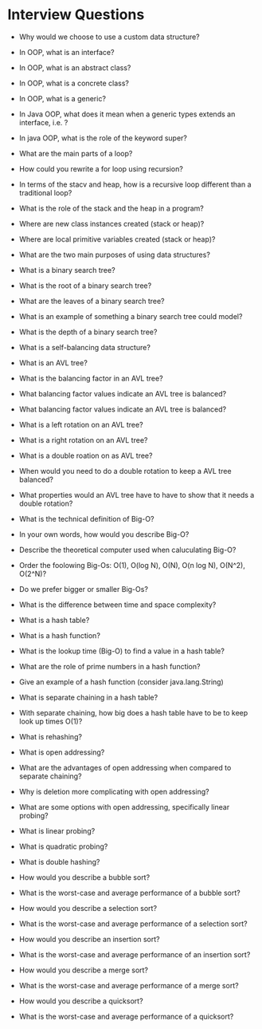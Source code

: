 # Interview Questions

- Why would we choose to use a custom data structure?

- In OOP, what is an interface?

- In OOP, what is an abstract class?

- In OOP, what is a concrete class?

- In OOP, what is a generic?

- In Java OOP, what does it mean when a generic types extends an interface, i.e. <T extends Comparable>?

- In java OOP, what is the role of the keyword super?

- What are the main parts of a loop?

- How could you rewrite a for loop using recursion?

- In terms of the stacv and heap, how is a recursive loop different than a traditional loop?

- What is the role of the stack and the heap in a program?

- Where are new class instances created (stack or heap)?

- Where are local primitive variables created (stack or heap)?

- What are the two main purposes of using data structures?

- What is a binary search tree?

- What is the root of a binary search tree?

- What are the leaves of a binary search tree?

- What is an example of something a binary search tree could model?

- What is the depth of a binary search tree?

- What is a self-balancing data structure?

- What is an AVL tree?

- What is the balancing factor in an AVL  tree?

- What balancing factor values indicate an AVL tree is balanced?

- What balancing factor values indicate an AVL tree is balanced?

- What is a left rotation on an AVL tree?

- What is a right rotation on an AVL tree?

- What is a double roation on as AVL tree?

- When would you need to do a double rotation to keep a AVL tree balanced?

- What properties would an AVL tree have to have to show that it needs a double rotation? 

- What is the technical definition of Big-O?

- In your own words, how would you describe Big-O?

- Describe the theoretical computer used when caluculating Big-O?

- Order the foolowing Big-Os: O(1), O(log N), O(N), O(n log N), O(N^2), O(2^N)?

- Do we prefer bigger or smaller Big-Os?

- What is the difference between time and space complexity?

- What is a hash table?

- What is a hash function?

- What is the lookup time (Big-O) to find a value in a hash table?

- What are the role of prime numbers in a hash function?

- Give an example of a hash function (consider java.lang.String)

- What is separate chaining in a hash table?

- With separate chaining, how big does a hash table have to be to keep look up times O(1)?

- What is rehashing?

- What is open addressing?

- What are the advantages of open addressing when compared to separate chaining?

- Why is deletion more complicating with open addressing?

- What are some options with open addressing, specifically linear probing?

- What is linear probing?

- What is quadratic probing?

- What is double hashing?

- How would you describe a bubble sort?

- What is the worst-case and average performance of a bubble sort?

- How would you describe a selection sort?

- What is the worst-case and average performance of a selection sort?

- How would you describe an insertion sort?

- What is the worst-case and average performance of an insertion sort?

- How would you describe a merge sort?

- What is the worst-case and average performance of a merge sort?

- How would you describe a quicksort?

- What is the worst-case and average performance of a quicksort?


